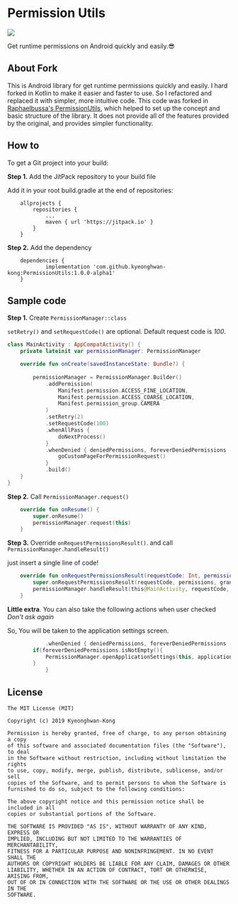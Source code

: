 # Permission Utils
[![](https://jitpack.io/v/kyeonghwan-kong/PermissionUtils.svg)](https://jitpack.io/#kyeonghwan-kong/PermissionUtils)

Get runtime permissions on Android quickly and easily.😎

## About Fork
This is Android library for get runtime permissions quickly and easily. I hard forked in Kotlin to make it easier and faster to use. So I refactored and replaced it with simpler, more intuitive code. This code was forked in [Raphaelbussa's PermissionUtils](https://github.com/raphaelbussa/PermissionUtils), which helped to set up the concept and basic structure of the library. It does not provide all of the features provided by the original, and provides simpler functionality.

## How to
To get a Git project into your build:

**Step 1.** Add the JitPack repository to your build file

Add it in your root build.gradle at the end of repositories:
```Gradle
	allprojects {
		repositories {
			...
			maven { url 'https://jitpack.io' }
		}
	}
```

**Step 2.** Add the dependency
```Gradle
	dependencies {
	        implementation 'com.github.kyeonghwan-kong:PermissionUtils:1.0.0-alpha1'
	}
```
## Sample code

**Step 1.** Create `PermissionManager::class`

`setRetry()` and `setRequestCode()` are optional. Default request code is *100*.

```Kotlin
class MainActivity : AppCompatActivity() {
    private lateinit var permissionManager: PermissionManager

    override fun onCreate(savedInstanceState: Bundle?) {
	
        permissionManager = PermissionManager.Builder()
            .addPermission(
                Manifest.permission.ACCESS_FINE_LOCATION,
                Manifest.permission.ACCESS_COARSE_LOCATION,
                Manifest.permission_group.CAMERA
            )
            .setRetry(2)
            .setRequestCode(100)
            .whenAllPass {
                doNextProcess()
            }
            .whenDenied { deniedPermissions, foreverDeniedPermissions ->
                goCustomPageForPermissionRequest()
            }
            .build()
    }
}
```

**Step 2.** Call `PermissionManager.request()`
```Kotlin
    override fun onResume() {
        super.onResume()
        permissionManager.request(this)
    }
```

**Step 3.** Override `onRequestPermissionsResult()`. and call `PermissionManager.handleResult()`

just insert a single line of code!

```Kotlin
    override fun onRequestPermissionsResult(requestCode: Int, permissions: Array<out String>, grantResults: IntArray) {
        super.onRequestPermissionsResult(requestCode, permissions, grantResults)
        permissionManager.handleResult(this@MainActivity, requestCode, permissions, grantResults)
    }
```

**Little extra**. You can also take the following actions when user checked *Don't ask again*

So, You will be taken to the application settings screen.
```Kotlin
            .whenDenied { deniedPermissions, foreverDeniedPermissions ->
		if(foreverDeniedPermissions.isNotEmpty(){
			PermissionManager.openApplicationSettings(this, application.packageName)
		}
            }
```

## License
```
The MIT License (MIT)

Copyright (c) 2019 Kyeonghwan-Kong

Permission is hereby granted, free of charge, to any person obtaining a copy
of this software and associated documentation files (the "Software"), to deal
in the Software without restriction, including without limitation the rights
to use, copy, modify, merge, publish, distribute, sublicense, and/or sell
copies of the Software, and to permit persons to whom the Software is
furnished to do so, subject to the following conditions:

The above copyright notice and this permission notice shall be included in all
copies or substantial portions of the Software.

THE SOFTWARE IS PROVIDED "AS IS", WITHOUT WARRANTY OF ANY KIND, EXPRESS OR
IMPLIED, INCLUDING BUT NOT LIMITED TO THE WARRANTIES OF MERCHANTABILITY,
FITNESS FOR A PARTICULAR PURPOSE AND NONINFRINGEMENT. IN NO EVENT SHALL THE
AUTHORS OR COPYRIGHT HOLDERS BE LIABLE FOR ANY CLAIM, DAMAGES OR OTHER
LIABILITY, WHETHER IN AN ACTION OF CONTRACT, TORT OR OTHERWISE, ARISING FROM,
OUT OF OR IN CONNECTION WITH THE SOFTWARE OR THE USE OR OTHER DEALINGS IN THE
SOFTWARE.
```
